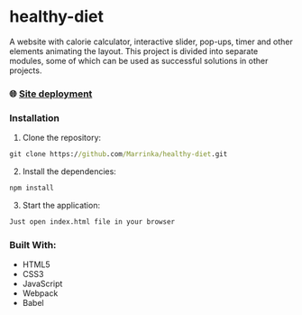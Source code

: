# healthy-diet

A website with calorie calculator, interactive slider, pop-ups, timer and other elements animating the layout. 
This project is divided into separate modules, some of which can be used as successful solutions in other projects.

### 🌐 [Site deployment](marrinka.github.io/healthy-diet/)

### Installation

1. Clone the repository:

```cmd
git clone https://github.com/Marrinka/healthy-diet.git
```

2. Install the dependencies:

```cmd
npm install
```

3. Start the application:

```cmd
Just open index.html file in your browser
```

### Built With:

* HTML5
* CSS3
* JavaScript
* Webpack
* Babel
